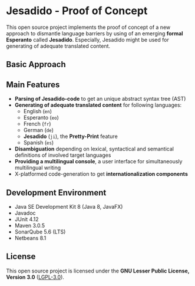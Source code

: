 # Jesadido - Proof of Concept

This open source project implements the proof of concept of a new approach to dismantle language barriers by using of an emerging **formal Esperanto** called **Jesadido**. Especially, Jesadido might be used for generating of adequate translated content.

## Basic Approach



## Main Features

- **Parsing of Jesadido-code** to get an unique abstract syntax tree (AST)
- **Generating of adequate translated content** for following languages:
  - English (`en`)
  - Esperanto (`eo`)
  - French (`fr`)
  - German (`de`)
  - **Jesadido** (`ji`), the **Pretty-Print** feature
  - Spanish (`es`)
- **Disambiguation** depending on lexical, syntactical and semantical definitions of involved target languages
- **Providing a multilingual console**, a user interface for simultaneously multilingual writing
- X-platformed code-generation to get **internationalization components**

## Development Environment

- Java SE Development Kit 8 (Java 8, JavaFX)
- Javadoc
- JUnit 4.12
- Maven 3.0.5
- SonarQube 5.6 (LTS)
- Netbeans 8.1

## License

This open source project is licensed under the **GNU Lesser Public License, Version 3.0** ([LGPL-3.0](https://www.gnu.org/licenses/lgpl-3.0.txt)).
